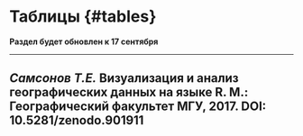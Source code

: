 # Таблицы {#tables}



__Раздел будет обновлен к 17 сентября__

----
_Самсонов Т.Е._ **Визуализация и анализ географических данных на языке R.** М.: Географический факультет МГУ, 2017. DOI: 10.5281/zenodo.901911
----
